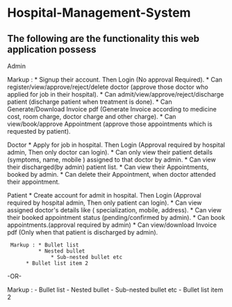 # Hospital-Management-System
## The following are the functionality this web application  possess

Admin

Markup : * Signup their account. Then Login (No approval Required).
    * Can register/view/approve/reject/delete doctor (approve those doctor who applied for job in their hospital).
    * Can admit/view/approve/reject/discharge patient (discharge patient when treatment is done).
    * Can Generate/Download Invoice pdf (Generate Invoice according to medicine cost, room charge, doctor charge and other charge).
    * Can view/book/approve Appointment (approve those appointments which is requested by patient). 
    

Doctor
    * Apply for job in hospital. Then Login (Approval required by hospital admin, Then only doctor can login).
    * Can only view their patient details (symptoms, name, mobile ) assigned to that doctor by admin.
    * Can view their discharged(by admin) patient list.
    * Can view their Appointments, booked by admin.
    * Can delete their Appointment, when doctor attended their appointment.

Patient
    * Create account for admit in hospital. Then Login (Approval required by hospital admin, Then only patient can login).
    * Can view assigned doctor's details like ( specialization, mobile, address).
    * Can view their booked appointment status (pending/confirmed by admin).
    * Can book appointments.(approval required by admin)
    * Can view/download Invoice pdf (Only when that patient is discharged by admin).
    
     Markup : * Bullet list
              * Nested bullet
                  * Sub-nested bullet etc
          * Bullet list item 2

-OR-

 Markup : - Bullet list
              - Nested bullet
                  - Sub-nested bullet etc
          - Bullet list item 2 

